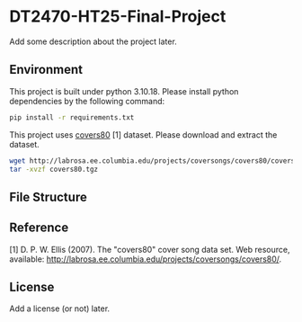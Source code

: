 # DT2470-HT25-Final-Project
Add some description about the project later.

## Environment

This project is built under python 3.10.18.
Please install python dependencies by the following command:

```bash
pip install -r requirements.txt
```

This project uses [covers80](http://labrosa.ee.columbia.edu/projects/coversongs/covers80/) [1] dataset.
Please download and extract the dataset.

```bash
wget http://labrosa.ee.columbia.edu/projects/coversongs/covers80/covers80.tgz
tar -xvzf covers80.tgz
```


## File Structure




## Reference

[1] D. P. W. Ellis (2007). The "covers80" cover song data set.
    Web resource, available: http://labrosa.ee.columbia.edu/projects/coversongs/covers80/. 

## License
Add a license (or not) later.
